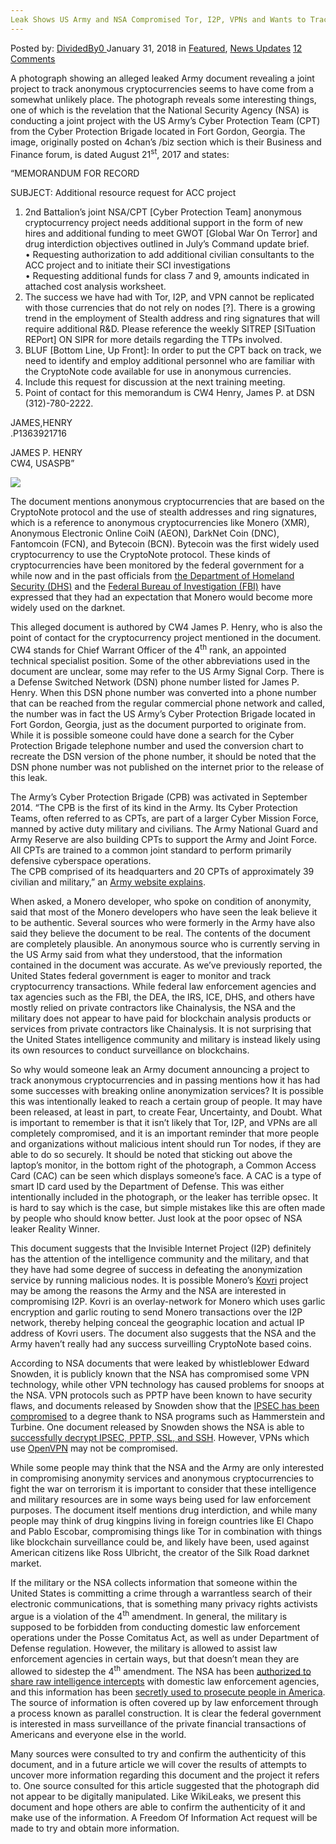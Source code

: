 ```yaml
---
Leak Shows US Army and NSA Compromised Tor, I2P, VPNs and Wants to Track Monero
---
```

<article class="post-listing post-24621 post type-post status-publish format-standard has-post-thumbnail hentry category-deepdot-news category-news-updates tag-army tag-compromised tag-i2p tag-leak tag-monero tag-nsa tag-shows tag-tor tag-track tag-vpns">
<div class="post-inner">
<p class="post-meta">
<span>Posted by: <a href="https://www.deepdotweb.com/author/dividedby0/" title="">DividedBy0 </a></span>
<span>January 31, 2018</span>
<span>in <a href="https://www.deepdotweb.com/category/deepdot-news/" rel="category tag">Featured</a>, <a href="https://www.deepdotweb.com/category/news-updates/" rel="category tag">News Updates</a></span>
<span><a href="https://www.deepdotweb.com/2018/01/31/leak-shows-us-army-nsa-compromised-tor-i2p-vpns-wants-track-monero/#comments">12 Comments</a></span>
</p>
<div class="clear"></div>
<div class="entry">
<p>A photograph showing an alleged leaked Army document revealing a joint project to track anonymous cryptocurrencies seems to have come from a somewhat unlikely place. The photograph reveals some interesting things, one of which is the revelation that the National Security Agency (NSA) is conducting a joint project with the US Army’s Cyber Protection Team (CPT) from the Cyber Protection Brigade located in Fort Gordon, Georgia. The image, originally posted on 4chan’s /biz section which is their Business and Finance forum, is dated August 21<sup>st</sup>, 2017 and states:</p>
<p>“MEMORANDUM FOR RECORD</p>
<p>SUBJECT: Additional resource request for ACC project</p>
<ol>
<li>2nd Battalion’s joint NSA/CPT [Cyber Protection Team] anonymous cryptocurrency project needs additional support in the form of new hires and additional funding to meet GWOT [Global War On Terror] and drug interdiction objectives outlined in July&#8217;s Command update brief.<br />
    • Requesting authorization to add additional civilian consultants to the ACC project and to initiate their SCI investigations<br />
    • Requesting additional funds for class 7 and 9, amounts indicated in attached cost analysis worksheet.</li>
<li>The success we have had with Tor, I2P, and VPN cannot be replicated with those currencies that do not rely on nodes [?]. There is a growing trend in the employment of Stealth address and ring signatures that will require additional R&amp;D. Please reference the weekly SITREP [SITuation REPort] ON SIPR for more details regarding the TTPs involved.</li>
<li>BLUF [Bottom Line, Up Front]: In order to put the CPT back on track, we need to identify and employ additional personnel who are familiar with the CryptoNote code available for use in anonymous currencies.</li>
<li>Include this request for discussion at the next training meeting.</li>
<li>Point of contact for this memorandum is CW4 Henry, James P. at DSN (312)-780-2222.</li>
</ol>
<p>JAMES,HENRY<br />
    .P1363921716</p>
<p>JAMES P. HENRY<br />
    CW4, USASPB”</p>
<p><img class="wp-image-24627" src="https://www.deepdotweb.com/wp-content/uploads/2018/01/word-image-52.jpeg" srcset="https://www.deepdotweb.com/wp-content/uploads/2018/01/word-image-52.jpeg 1616w, https://www.deepdotweb.com/wp-content/uploads/2018/01/word-image-52-237x300.jpeg 237w, https://www.deepdotweb.com/wp-content/uploads/2018/01/word-image-52-808x1024.jpeg 808w" sizes="(max-width: 1616px) 100vw, 1616px" /></p>
<p>The document mentions anonymous cryptocurrencies that are based on the CryptoNote protocol and the use of stealth addresses and ring signatures, which is a reference to anonymous cryptocurrencies like Monero (XMR), Anonymous Electronic Online CoiN (AEON), DarkNet Coin (DNC), Fantomcoin (FCN), and Bytecoin (BCN). Bytecoin was the first widely used cryptocurrency to use the CryptoNote protocol. These kinds of cryptocurrencies have been monitored by the federal government for a while now and in the past officials from <a href="https://www.deepdotweb.com/2017/09/20/dhs-says-darknet-criminals-switching-bitcoin-monero/">the Department of Homeland Security (DHS)</a> and the <a href="https://www.deepdotweb.com/2017/02/17/fbi-concerned-criminals-use-monero/">Federal Bureau of Investigation (FBI)</a> have expressed that they had an expectation that Monero would become more widely used on the darknet.</p>
<p>This alleged document is authored by CW4 James P. Henry, who is also the point of contact for the cryptocurrency project mentioned in the document. CW4 stands for Chief Warrant Officer of the 4<sup>th</sup> rank, an appointed technical specialist position. Some of the other abbreviations used in the document are unclear, some may refer to the US Army Signal Corp. There is a Defense Switched Network (DSN) phone number listed for James P. Henry. When this DSN phone number was converted into a phone number that can be reached from the regular commercial phone network and called, the number was in fact the US Army’s Cyber Protection Brigade located in Fort Gordon, Georgia, just as the document purported to originate from. While it is possible someone could have done a search for the Cyber Protection Brigade telephone number and used the conversion chart to recreate the DSN version of the phone number, it should be noted that the DSN phone number was not published on the internet prior to the release of this leak.</p>
<p>The Army’s Cyber Protection Brigade (CPB) was activated in September 2014. “The CPB is the first of its kind in the Army. Its Cyber Protection Teams, often referred to as CPTs, are part of a larger Cyber Mission Force, manned by active duty military and civilians. The Army National Guard and Army Reserve are also building CPTs to support the Army and Joint Force. All CPTs are trained to a common joint standard to perform primarily defensive cyberspace operations.<br />
    The CPB comprised of its headquarters and 20 CPTs of approximately 39 civilian and military,” an <a href="https://www.army.mil/article/133614/army_cyber_protection_brigade_activates_at_fort_gordon">Army website explains</a>.</p>
<p>When asked, a Monero developer, who spoke on condition of anonymity, said that most of the Monero developers who have seen the leak believe it to be authentic. Several sources who were formerly in the Army have also said they believe the document to be real. The contents of the document are completely plausible. An anonymous source who is currently serving in the US Army said from what they understood, that the information contained in the document was accurate. As we’ve previously reported, the United States federal government is eager to monitor and track cryptocurrency transactions. While federal law enforcement agencies and tax agencies such as the FBI, the DEA, the IRS, ICE, DHS, and others have mostly relied on private contractors like Chainalysis, the NSA and the military does not appear to have paid for blockchain analysis products or services from private contractors like Chainalysis. It is not surprising that the United States intelligence community and military is instead likely using its own resources to conduct surveillance on blockchains.</p>
<p>So why would someone leak an Army document announcing a project to track anonymous cryptocurrencies and in passing mentions how it has had some successes with breaking online anonymization services? It is possible this was intentionally leaked to reach a certain group of people. It may have been released, at least in part, to create Fear, Uncertainty, and Doubt. What is important to remember is that it isn’t likely that Tor, I2P, and VPNs are all completely compromised, and it is an important reminder that more people and organizations without malicious intent should run Tor nodes, if they are able to do so securely. It should be noted that sticking out above the laptop’s monitor, in the bottom right of the photograph, a Common Access Card (CAC) can be seen which displays someone’s face. A CAC is a type of smart ID card used by the Department of Defense. This was either intentionally included in the photograph, or the leaker has terrible opsec. It is hard to say which is the case, but simple mistakes like this are often made by people who should know better. Just look at the poor opsec of NSA leaker Reality Winner.</p>
<p>This document suggests that the Invisible Internet Project (I2P) definitely has the attention of the intelligence community and the military, and that they have had some degree of success in defeating the anonymization service by running malicious nodes. It is possible Monero’s <a href="https://getkovri.org/">Kovri</a> project may be among the reasons the Army and the NSA are interested in compromising I2P. Kovri is an overlay-network for Monero which uses garlic encryption and garlic routing to send Monero transactions over the I2P network, thereby helping conceal the geographic location and actual IP address of Kovri users. The document also suggests that the NSA and the Army haven’t really had any success surveilling CryptoNote based coins.</p>
<p>According to NSA documents that were leaked by whistleblower Edward Snowden, it is publicly known that the NSA has compromised some VPN technology, while other VPN technology has caused problems for snoops at the NSA. VPN protocols such as PPTP have been known to have security flaws, and documents released by Snowden show that the <a href="https://arstechnica.com/information-technology/2014/03/nsas-automated-hacking-engine-offers-hands-free-pwning-of-the-world/">IPSEC has been compromised</a> to a degree thank to NSA programs such as Hammerstein and Turbine. One document released by Snowden shows the NSA is able to <a href="https://arstechnica.com/information-technology/2014/03/nsas-automated-hacking-engine-offers-hands-free-pwning-of-the-world/">successfully decrypt IPSEC, PPTP, SSL, and SSH</a>. However, VPNs which use <a href="https://www.deepdotweb.com/2015/09/29/l2tp-vs-openvpn-the-ultimate-battle/">OpenVPN</a> may not be compromised.</p>
<p>While some people may think that the NSA and the Army are only interested in compromising anonymity services and anonymous cryptocurrencies to fight the war on terrorism it is important to consider that these intelligence and military resources are in some ways being used for law enforcement purposes. The document itself mentions drug interdiction, and while many people may think of drug kingpins living in foreign countries like El Chapo and Pablo Escobar, compromising things like Tor in combination with things like blockchain surveillance could be, and likely have been, used against American citizens like Ross Ulbricht, the creator of the Silk Road darknet market.</p>
<p>If the military or the NSA collects information that someone within the United States is committing a crime through a warrantless search of their electronic communications, that is something many privacy rights activists argue is a violation of the 4<sup>th</sup> amendment. In general, the military is supposed to be forbidden from conducting domestic law enforcement operations under the Posse Comitatus Act, as well as under Department of Defense regulation. However, the military is allowed to assist law enforcement agencies in certain ways, but that doesn’t mean they are allowed to sidestep the 4<sup>th</sup> amendment. The NSA has been <a href="https://www.deepdotweb.com/2017/01/30/obama-administration-approves-sharing-of-raw-nsa-intercepts/">authorized to share raw intelligence intercepts</a> with domestic law enforcement agencies, and this information has been <a href="https://www.deepdotweb.com/2017/12/20/classified-documents-show-nsa-secretly-helped-convict-people-us-courts/">secretly used to prosecute people in America</a>. The source of information is often covered up by law enforcement through a process known as parallel construction. It is clear the federal government is interested in mass surveillance of the private financial transactions of Americans and everyone else in the world.</p>
<p>Many sources were consulted to try and confirm the authenticity of this document, and in a future article we will cover the results of attempts to uncover more information regarding this document and the project it refers to. One source consulted for this article suggested that the photograph did not appear to be digitally manipulated. Like WikiLeaks, we present this document and hope others are able to confirm the authenticity of it and make use of the information. A Freedom Of Information Act request will be made to try and obtain more information.</p>
</div>
<span style="display:none"><a href="https://www.deepdotweb.com/tag/army/" rel="tag">army</a> <a href="https://www.deepdotweb.com/tag/compromised/" rel="tag">compromised</a> <a href="https://www.deepdotweb.com/tag/i2p/" rel="tag">i2p</a> <a href="https://www.deepdotweb.com/tag/leak/" rel="tag">leak</a> <a href="https://www.deepdotweb.com/tag/monero/" rel="tag">monero</a> <a href="https://www.deepdotweb.com/tag/nsa/" rel="tag">nsa</a> <a href="https://www.deepdotweb.com/tag/shows/" rel="tag">shows</a> <a href="https://www.deepdotweb.com/tag/tor/" rel="tag">tor</a> <a href="https://www.deepdotweb.com/tag/track/" rel="tag">track</a> <a href="https://www.deepdotweb.com/tag/vpns/" rel="tag">vpns</a></span> <span style="display:none" class="updated">2018-01-31</span>
<div style="display:none" class="vcard author" itemprop="author" itemscope itemtype="http://schema.org/Person"><strong class="fn" itemprop="name"><a href="https://www.deepdotweb.com/author/dividedby0/" title="Posts by DividedBy0" rel="author">DividedBy0</a></strong></div>
</div>
</article>

